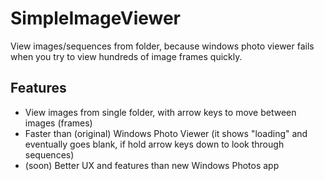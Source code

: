 # SimpleImageViewer
View images/sequences from folder, because windows photo viewer fails when you try to view hundreds of image frames quickly.

## Features
- View images from single folder, with arrow keys to move between images (frames)
- Faster than (original) Windows Photo Viewer (it shows "loading" and eventually goes blank, if hold arrow keys down to look through sequences)
- (soon) Better UX and features than new Windows Photos app
